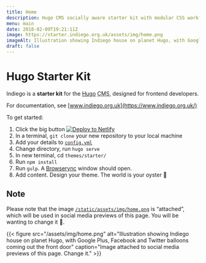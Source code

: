 ```yaml
---
title: Home
description: Hugo CMS socially aware starter kit with modular CSS workflow
menu: main
date: 2018-02-09T19:21:11Z
image: https://starter.indiego.org.uk/assets/img/home.png
imageAlt: Illustration showing Indiego house on planet Hugo, with Google Plus, Facebook and Twitter balloons coming out the front door
draft: false
---
```


# Hugo Starter Kit

Indiego is a **starter kit** for the [Hugo](https://gohugo.io/) <abbr title="Content Management System">CMS</abbr>, designed for frontend developers. 

For documentation, see [www.indiego.org.uk](https://www.indiego.org.uk/)

To get started:

1. Click the big button [![Deploy to Netlify](https://www.netlify.com/img/deploy/button.svg)](https://app.netlify.com/start/deploy?repository=https://github.com/growdigital/indiego)
2. In a terminal, `git clone` your new repository to your local machine
3. Add your details to [`config.yml`](https://github.com/growdigital/indiego/blob/master/config.yml)
4. Change directory, run `hugo serve`
5. In new terminal, cd `themes/starter/`
6. Run `npm install` 
7. Run `gulp`. A [Browserync](https://www.browsersync.io/) window should open.
8. Add content. Design your theme. The world is your oyster 🐚

## Note

Please note that the image [`/static/assets/img/home.png`](https://github.com/growdigital/indiego/blob/master/static/assets/img/home.png) is “attached”, which will be used in social media previews of this page. You will be wanting to change it 🙂.

{{< figure src="/assets/img/home.png" alt="Illustration showing Indiego house on planet Hugo, with Google Plus, Facebook and Twitter balloons coming out the front door" caption="Image attached to social media previews of this page. Change it." >}}


